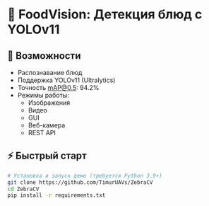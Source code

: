 # 🍲 FoodVision: Детекция блюд с YOLOv11

## 🌟 Возможности
- Распознавание блюд 
- Поддержка YOLOv11 (Ultralytics)
- Точность mAP@0.5: 94.2%
- Режимы работы:
  - Изображения
  - Видео
  - GUI
  - Веб-камера
  - REST API

## ⚡️ Быстрый старт
```bash
# Установка и запуск демо (требуется Python 3.9+)
git clone https://github.com/TimurUAVs/ZebraCV
cd ZebraCV
pip install -r requirements.txt
